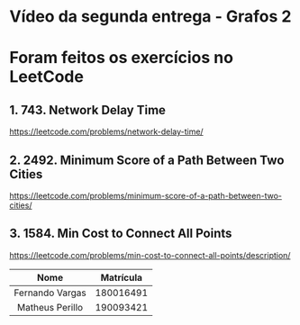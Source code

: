# Vídeo da segunda entrega - Grafos 2

# Foram feitos os exercícios no LeetCode

## 1. 743. Network Delay Time 
https://leetcode.com/problems/network-delay-time/

## 2. 2492. Minimum Score of a Path Between Two Cities
https://leetcode.com/problems/minimum-score-of-a-path-between-two-cities/

## 3. 1584. Min Cost to Connect All Points
https://leetcode.com/problems/min-cost-to-connect-all-points/description/
<br>

| Nome |  Matrícula
| :------: | :-------:
| Fernando Vargas | 180016491
|  Matheus Perillo | 190093421

